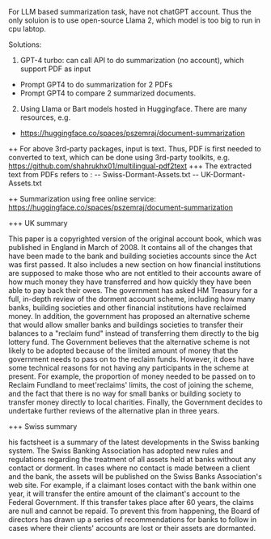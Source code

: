 For LLM based summarization task, have not chatGPT account. Thus the only soluion is to use open-source Llama 2, which model is too big to run in cpu labtop.

Solutions:
1. GPT-4 turbo: can call API to do summarization (no account), which support PDF as input
+ Prompt GPT4 to do summarization for 2 PDFs
+ Prompt GPT4 to compare 2 summarized documents.

2. Using Llama or Bart models hosted in Huggingface. There are many resources, e.g.

+ https://huggingface.co/spaces/pszemraj/document-summarization

++ For above 3rd-party packages, input is text. Thus, PDF is first needed to converted to text, which can be done using 3rd-party toolkits, e.g. https://github.com/shahrukhx01/multilingual-pdf2text
+++ The extracted text from PDFs refers to :
    -- Swiss-Dormant-Assets.txt
    -- UK-Dormant-Assets.txt

++ Summarization using free online service: 
https://huggingface.co/spaces/pszemraj/document-summarization

+++ UK summary

This paper is a copyrighted version of the original account book, which was published in England in March of 2008. It contains all of the changes that have been made to the bank and building societies accounts since the Act was first passed. It also includes a new section on how financial institutions are supposed to make those who are not entitled to their accounts aware of how much money they have transferred and how quickly they have been able to pay back their owes. The government has asked HM Treasury for a full, in-depth review of the dorment account scheme, including how many banks, building societies and other financial institutions have reclaimed money. In addition, the government has proposed an alternative scheme that would allow smaller banks and buildings societies to transfer their balances to a "reclaim fund" instead of transferring them directly to the big lottery fund. The Government believes that the alternative scheme is not likely to be adopted because of the limited amount of money that the government needs to pass on to the reclaim funds. However, it does have some technical reasons for not having any participants in the scheme at present. For example, the proportion of money needed to be passed on to Reclaim Fundland to meet'reclaims' limits, the cost of joining the scheme, and the fact that there is no way for small banks or building society to transfer money directly to local charities. Finally, the Government decides to undertake further reviews of the alternative plan in three years.

+++ Swiss summary

his factsheet is a summary of the latest developments in the Swiss banking system. The Swiss Banking Association has adopted new rules and regulations regarding the treatment of all assets held at banks without any contact or dorment. In cases where no contact is made between a client and the bank, the assets will be published on the Swiss Banks Association's web site. For example, if a claimant loses contact with the bank within one year, it will transfer the entire amount of the claimant's account to the Federal Government. If this transfer takes place after 60 years, the claims are null and cannot be repaid. To prevent this from happening, the Board of directors has drawn up a series of recommendations for banks to follow in cases where their clients' accounts are lost or their assets are dormanted.